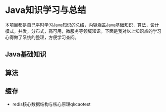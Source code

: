 # Java知识学习与总结

本项目都是自己平时学习Java知识的总结，内容涵盖Java基础知识，算法，设计模式，并发，分布式，高可用，微服务等领域知识。下面是我对以上知识点的学习心得做了系统的整理，方便学习查阅。

## Java基础知识



## 算法



## 缓存

- redis核心数据结构与核心原理qkcaotest